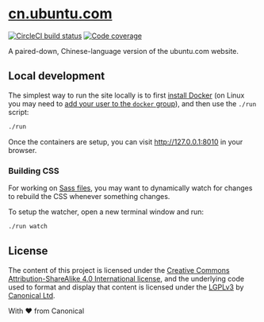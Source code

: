 # [cn.ubuntu.com](http://cn.ubuntu.com)

[![CircleCI build status](https://circleci.com/gh/canonical-web-and-design/cn.ubuntu.com.svg?style=shield)](https://circleci.com/gh/canonical-web-and-design/cn.ubuntu.com) [![Code coverage](https://codecov.io/gh/canonical-web-and-design/cn.ubuntu.com/branch/master/graph/badge.svg)](https://codecov.io/gh/canonical-web-and-design/cn.ubuntu.com)

A paired-down, Chinese-language version of the ubuntu.com website.

## Local development

The simplest way to run the site locally is to first [install Docker](https://docs.docker.com/engine/installation/) (on Linux you may need to [add your user to the `docker` group](https://docs.docker.com/engine/installation/linux/linux-postinstall/)), and then use the `./run` script:

``` bash
./run
```

Once the containers are setup, you can visit <http://127.0.0.1:8010> in your browser.

### Building CSS

For working on [Sass files](_sass), you may want to dynamically watch for changes to rebuild the CSS whenever something changes.

To setup the watcher, open a new terminal window and run:

``` bash
./run watch
```

License
---

The content of this project is licensed under the [Creative Commons Attribution-ShareAlike 4.0 International license](https://creativecommons.org/licenses/by-sa/4.0/), and the underlying code used to format and display that content is licensed under the [LGPLv3](http://opensource.org/licenses/lgpl-3.0.html) by [Canonical Ltd](http://www.canonical.com/).


With ♥ from Canonical
